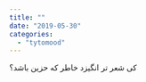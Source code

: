 ```yaml
---
title: ""
date: "2019-05-30"
categories: 
  - "tytomood"
---
```


‏کی شعر تر انگيزد خاطر که حزين باشد؟

